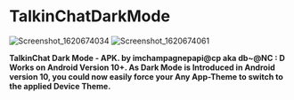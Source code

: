 # TalkinChatDarkMode

![Screenshot_1620674034](https://user-images.githubusercontent.com/74662905/117712737-8e3e1000-b189-11eb-8206-3df2f9d1ef70.png) ![Screenshot_1620674061](https://user-images.githubusercontent.com/74662905/117712765-98600e80-b189-11eb-8ccb-dc912d7516b8.png)

**TalkinChat Dark Mode - APK. by imchampagnepapi@cp aka db~@NC : D Works on Android Version 10+. As Dark Mode is Introduced in Android version 10, you could now easily force your Any App-Theme to switch to the applied Device Theme.**
